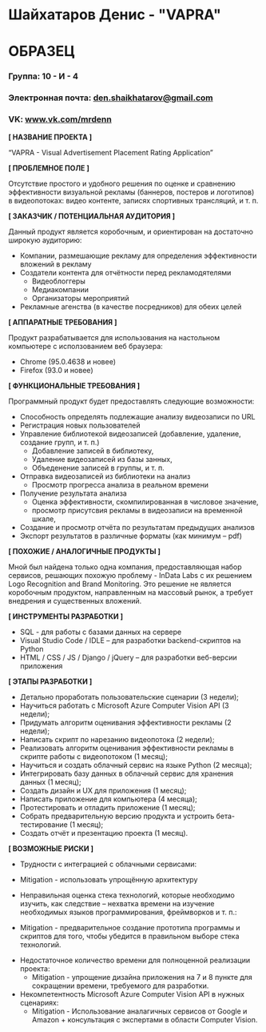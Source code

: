 # Шайхатаров Денис - "VAPRA"
# ОБРАЗЕЦ

### Группа: 10 - И - 4
### Электронная почта: den.shaikhatarov@gmail.com
### VK: www.vk.com/mrdenn

**[ НАЗВАНИЕ ПРОЕКТА ]**

“VAPRA - Visual Advertisement Placement Rating Application”

**[ ПРОБЛЕМНОЕ ПОЛЕ ]**

Отсутствие простого и удобного решения по оценке и сравнению эффективности визуальной рекламы (баннеров, постеров и логотипов) в видеопотоках: видео контенте, записях спортивных трансляций, и т. п.

**[ ЗАКАЗЧИК / ПОТЕНЦИАЛЬНАЯ АУДИТОРИЯ ]**

Данный продукт является коробочным, и ориентирован на достаточно широкую аудиторию:
* Компании, размешающие рекламу для определения эффективности вложений в рекламу 
* Создатели контента для отчётности перед рекламодятелями
  - Видеоблоггеры
  - Медиакомпании
  - Организаторы мероприятий
* Рекламные агенства (в качестве посредников) для обеих целей 

**[ АППАРАТНЫЕ ТРЕБОВАНИЯ ]** 

Продукт разрабатывается для использования на настольном компьютере с исползованием веб браузера:
* Chrome (95.0.4638 и новее)
* Firefox (93.0 и новее)

**[ ФУНКЦИОНАЛЬНЫЕ ТРЕБОВАНИЯ ]**

Программный продукт будет предоставлять следующие возможности:
* Способность определять подлежащие анализу видеозаписи по URL
* Регистрация новых пользователей
* Управление библиотекой видеозаписей (добавление, удаление, создание групп, и т. п.)
  - Добавление записей в библиотеку,
  - Удаление видеозаписей из базы занных,
  - Объеденение записей в группы, и т. п.
* Отправка видеозаписей из библиотеки на анализ
  - Просмотр прогресса анализа в реальном времени
* Получение результата анализа
  - Оценка эффективности, скомпилированная в числовое значение,
  - просмотр присутсвия рекламы в видеозаписи на временной шкале,
* Создание и просмотр отчёта по результатам предыдущих анализов
* Экспорт результатов в различные форматы (как минимум – pdf)

**[ ПОХОЖИЕ / АНАЛОГИЧНЫЕ ПРОДУКТЫ ]**

Мной был найдена только одна компания, предоставляющая набор сервисов, решающих похожую проблему - InData Labs с их решением Logo Recognition and Brand Monitoring. Это решение не является коробочным продуктом, направленным на массовый рынок, а требует внедрения и существенных вложений.

**[ ИНСТРУМЕНТЫ РАЗРАБОТКИ ]**
* SQL - для работы с базами данных на сервере
* Visual Studio Code / IDLE  – для разработки backend-скриптов на Python
*	HTML / CSS / JS / Django / jQuery – для разработки веб-версии приложения

**[ ЭТАПЫ РАЗРАБОТКИ ]**

*	Детально проработать пользовательские сценарии (3 недели);
*	Научиться работать с Microsoft Azure Computer Vision API (3 недели);
*	Придумать алгоритм оценивания эффективности рекламы (2 недели);
*	Написать скрипт по нарезанию видеопотока (2 недели);
* Реализовать алгоритм оценивания эффективности рекламы в скрипте работы с видеопотоком (1 месяц);
* Научиться и создать облачный сервис на языке Python (2 месяца);
* Интегрировать базу данных в облачный сервис для хранения данных (1 месяц);
* Создать дизайн и UX для приложения (1 месяц);
* Написать приложение для компьютера (4 месяца);
* Протестировать и отладить приложение (1 месяц);
* Собрать предварительную версию продукта и устроить бета-тестирование (1 месяц);
* Создать отчёт и презентацию проекта (1 месяц).

**[ ВОЗМОЖНЫЕ РИСКИ ]**

*	Трудности с интеграцией с облачными сервисами: 
  - Mitigation - использовать упрощённую архитектуру
*	Неправильная оценка стека технологий, которые необходимо изучить, как следствие – нехватка времени на изучение необходимых языков программирования, фреймворков и т. п.:
  - Mitigation - предварительное создание прототипа программы и скриптов для того, чтобы убедится в правильном выборе стека технологий.
* Недостаточное количество времени для полноценной реализации проекта:
  - Mitigation - упрощение дизайна приложения на 7 и 8 пункте для сокращении времени, требуемого для разработки.
* Некомпетентность Microsoft Azure Computer Vision API в нужных сценариях:
  - Mitigation - Использование аналагичных сервисов от Google и Amazon + консультация с экспертами в области Computer Vision.
